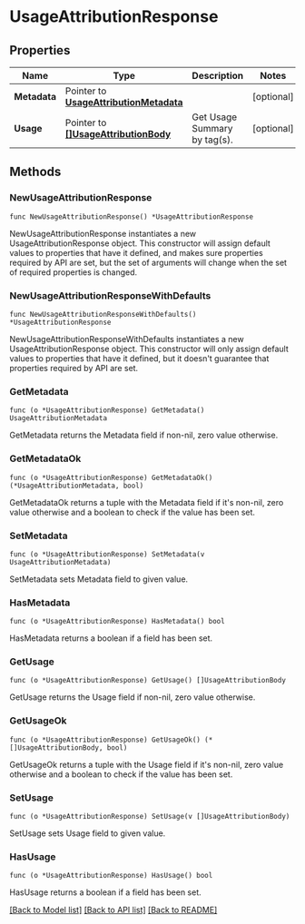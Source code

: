 # UsageAttributionResponse

## Properties

Name | Type | Description | Notes
---- | ---- | ----------- | ------
**Metadata** | Pointer to [**UsageAttributionMetadata**](UsageAttributionMetadata.md) |  | [optional] 
**Usage** | Pointer to [**[]UsageAttributionBody**](UsageAttributionBody.md) | Get Usage Summary by tag(s). | [optional] 

## Methods

### NewUsageAttributionResponse

`func NewUsageAttributionResponse() *UsageAttributionResponse`

NewUsageAttributionResponse instantiates a new UsageAttributionResponse object.
This constructor will assign default values to properties that have it defined,
and makes sure properties required by API are set, but the set of arguments
will change when the set of required properties is changed.

### NewUsageAttributionResponseWithDefaults

`func NewUsageAttributionResponseWithDefaults() *UsageAttributionResponse`

NewUsageAttributionResponseWithDefaults instantiates a new UsageAttributionResponse object.
This constructor will only assign default values to properties that have it defined,
but it doesn't guarantee that properties required by API are set.

### GetMetadata

`func (o *UsageAttributionResponse) GetMetadata() UsageAttributionMetadata`

GetMetadata returns the Metadata field if non-nil, zero value otherwise.

### GetMetadataOk

`func (o *UsageAttributionResponse) GetMetadataOk() (*UsageAttributionMetadata, bool)`

GetMetadataOk returns a tuple with the Metadata field if it's non-nil, zero value otherwise
and a boolean to check if the value has been set.

### SetMetadata

`func (o *UsageAttributionResponse) SetMetadata(v UsageAttributionMetadata)`

SetMetadata sets Metadata field to given value.

### HasMetadata

`func (o *UsageAttributionResponse) HasMetadata() bool`

HasMetadata returns a boolean if a field has been set.

### GetUsage

`func (o *UsageAttributionResponse) GetUsage() []UsageAttributionBody`

GetUsage returns the Usage field if non-nil, zero value otherwise.

### GetUsageOk

`func (o *UsageAttributionResponse) GetUsageOk() (*[]UsageAttributionBody, bool)`

GetUsageOk returns a tuple with the Usage field if it's non-nil, zero value otherwise
and a boolean to check if the value has been set.

### SetUsage

`func (o *UsageAttributionResponse) SetUsage(v []UsageAttributionBody)`

SetUsage sets Usage field to given value.

### HasUsage

`func (o *UsageAttributionResponse) HasUsage() bool`

HasUsage returns a boolean if a field has been set.


[[Back to Model list]](../README.md#documentation-for-models) [[Back to API list]](../README.md#documentation-for-api-endpoints) [[Back to README]](../README.md)


